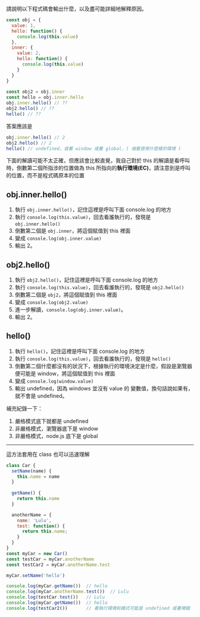 請說明以下程式碼會輸出什麼，以及盡可能詳細地解釋原因。

``` js
const obj = {
  value: 1,
  hello: function() {
    console.log(this.value)
  },
  inner: {
    value: 2,
    hello: function() {
      console.log(this.value)
    }
  }
}
  
const obj2 = obj.inner
const hello = obj.inner.hello
obj.inner.hello() // ??
obj2.hello() // ??
hello() // ??
```

答案應該是
```js
obj.inner.hello() // 2
obj2.hello() // 2
hello() // undefined，或著 window 或著 global，( 端看使用什麼樣的環境 )
```
下面的解讀可能不太正確，但應該會比較直覺，我自己對於 this 的解讀是看呼叫時，倒數第二個所指涉的位置做為 this 所指向的**執行環境(EC)**，請注意到是呼叫的位置，而不是程式碼原本的位置

## obj.inner.hello()
1. 執行 `obj.inner.hello()`，記住這裡是呼叫下面 console.log 的地方
2. 執行 `console.log(this.value)`，回去看誰執行的，發現是 `obj.inner.hello()`
3. 倒數第二個是 `obj.inner`，將這個賦值到 this 裡面
4. 變成 `console.log(obj.inner.value)`
5. 輸出 2。

## obj2.hello()
1. 執行 `obj2.hello()`，記住這裡是呼叫下面 console.log 的地方
2. 執行 `console.log(this.value)`，回去看誰執行的，發現是 `obj2.hello()`
3. 倒數第二個是 `obj2`，將這個賦值到 this 裡面
4. 變成 `console.log(obj2.value)`
5. 進一步解讀，`console.log(obj.inner.value)`。
6. 輸出 2。

## hello()
1. 執行 `hello()`，記住這裡是呼叫下面 console.log 的地方
2. 執行 `console.log(this.value)`，回去看誰執行的，發現是 `hello()`
3. 倒數第二個什麼都沒有的狀況下，根據執行的環境決定是什麼，假設是瀏覽器便可能是 window，將這個賦值到 this 裡面
4. 變成 `console.log(window.value)`
5. 輸出 undefined，因為 windows 並沒有 value 的 變數值，換句話說如果有，就不會是 undefined。

補充紀錄一下：
1. 嚴格模式底下就都是 undefined
2. 非嚴格模式，瀏覽器底下是 window
3. 非嚴格模式，node.js 底下是 global


---
這方法套用在 class 也可以迅速理解
```js
class Car {
  setName(name) {
    this.name = name
  }
  
  getName() {
    return this.name
  }

  anotherName = {
    name: 'Lulu',
    test: function() {
      return this.name;
    }
  }
}
const myCar = new Car()
const testCar = myCar.anotherName
const testCar2 = myCar.anotherName.test

myCar.setName('hello')

console.log(myCar.getName())  // hello
console.log(myCar.anotherName.test())  // Lulu
console.log(testCar.test())   // Lulu
console.log(myCar.getName())  // hello
console.log(testCar2())       // 看執行環境和模式可能是 undefined 或著噴錯
```